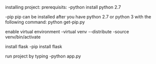 installing project:
prerequisits:
-python
install python 2.7

-pip
pip can be installed after you have python 2.7 or python 3 with the following command:
python get-pip.py


enable virtual environment
-virtual venv --distribute
-source venv/bin/activate

install flask
-pip install flask


run project by typing
-python app.py
